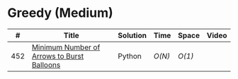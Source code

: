 # Greedy \(Medium\)

| \# | Title | Solution | Time | Space | Video |
| --- | --- | --- | --- | --- | --- |
| 452 | [Minimum Number of Arrows to Burst Balloons](https://leetcode.com/problems/minimum-number-of-arrows-to-burst-balloons/#/description) | Python | _O\(N\)_ | _O\(1\)_ |  |

